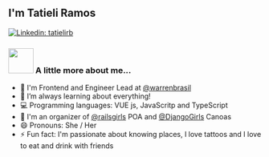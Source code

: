 ##  I'm Tatieli Ramos

[![Linkedin: tatielirb](https://img.shields.io/badge/-tatielirb-blue?style=flat-square&logo=Linkedin&logoColor=white&link=https://www.linkedin.com/in/tatielirb/)](https://www.linkedin.com/in/tatielirb/)


### <img src="https://media.giphy.com/media/VgCDAzcKvsR6OM0uWg/giphy.gif" width="50"> A little more about me... 

- 🔭 I'm Frontend and Engineer Lead at <a href="https://github.com/warrenbrasil">@warrenbrasil</a>
- 🌱 I’m always learning about everything!
- 💻 Programming languages: VUE js, JavaScritp and TypeScript
- 👯 I'm an organizer of <a href="https://github.com/railsgirls">@railsgirls</a> POA and <a href="https://github.com/DjangoGirls">@DjangoGirls</a> Canoas
- 😄 Pronouns: She / Her
- ⚡ Fun fact: I'm passionate about knowing places, I love tattoos and I love to eat and drink with friends
